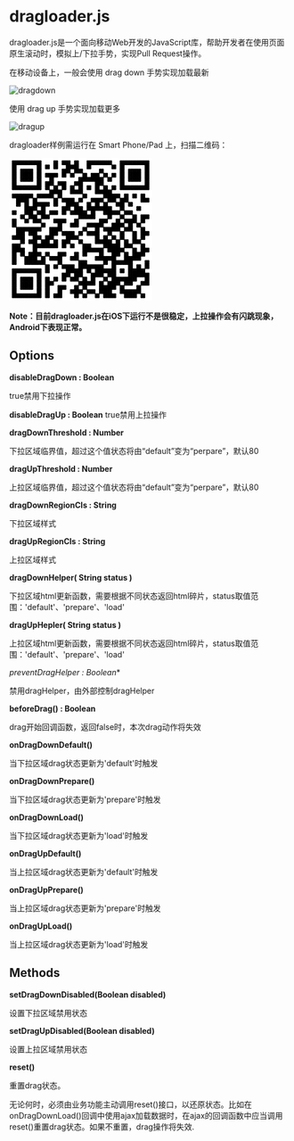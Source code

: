 dragloader.js
==========

dragloader.js是一个面向移动Web开发的JavaScript库，帮助开发者在使用页面原生滚动时，模拟上/下拉手势，实现Pull Request操作。

在移动设备上，一般会使用 drag down 手势实现加载最新

![dragdown](https://raw.github.com/maxzhang/dragloader/master/examples/dragdown.gif)

使用 drag up 手势实现加载更多

![dragup](https://raw.github.com/maxzhang/dragloader/master/examples/dragup.gif)

dragloader样例需运行在 Smart Phone/Pad 上，扫描二维码：

![dragloader.js demo](example/qrcode.png)


**Note：目前dragloader.js在iOS下运行不是很稳定，上拉操作会有闪跳现象，Android下表现正常。**


## Options

**disableDragDown : Boolean**

true禁用下拉操作


**disableDragUp : Boolean**
true禁用上拉操作


**dragDownThreshold : Number**

下拉区域临界值，超过这个值状态将由“default”变为“perpare”，默认80


**dragUpThreshold : Number**

上拉区域临界值，超过这个值状态将由“default”变为“perpare”，默认80


**dragDownRegionCls : String**

下拉区域样式


**dragUpRegionCls : String**

上拉区域样式


**dragDownHelper( String status )**

下拉区域html更新函数，需要根据不同状态返回html碎片，status取值范围：'default'、'prepare'、'load'


**dragUpHepler( String status )**

上拉区域html更新函数，需要根据不同状态返回html碎片，status取值范围：'default'、'prepare'、'load'


*preventDragHelper : Boolean**

禁用dragHelper，由外部控制dragHelper


**beforeDrag() : Boolean**

drag开始回调函数，返回false时，本次drag动作将失效


**onDragDownDefault()**

当下拉区域drag状态更新为'default'时触发


**onDragDownPrepare()**

当下拉区域drag状态更新为'prepare'时触发


**onDragDownLoad()**

当下拉区域drag状态更新为'load'时触发


**onDragUpDefault()**

当上拉区域drag状态更新为'default'时触发


**onDragUpPrepare()**

当上拉区域drag状态更新为'prepare'时触发


**onDragUpLoad()**

当上拉区域drag状态更新为'load'时触发


## Methods

**setDragDownDisabled(Boolean disabled)**

设置下拉区域禁用状态

**setDragUpDisabled(Boolean disabled)**

设置上拉区域禁用状态

**reset()**

重置drag状态。

无论何时，必须由业务功能主动调用reset()接口，以还原状态。比如在onDragDownLoad()回调中使用ajax加载数据时，在ajax的回调函数中应当调用reset()重置drag状态。如果不重置，drag操作将失效.
